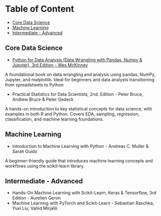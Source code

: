 # Table of Content

- [Core Data Science](#core-data-science)
- [Machine Learning](#machine-learning)
- [Intermediate - Advanced](#intermediate---advanced)

## Core Data Science

- [Python for Data Analysis (Data Wrangling with Pandas, Numpy & Jupyter), 3rd Edition - Wes McKinney](https://wesmckinney.com/book/)

A foundational book on data wrangling and analysis using pandas, NumPy, Jupyter, and matplotlib. Ideal for beginners and data analysts transitioning from spreadsheets to Python

- Practical Statistics for Data Scientists, 2nd. Edition - Peter Bruce, Andrew Bruce & Peter Gedeck

A hands-on introduction to key statistical concepts for data science, with examples in both R and Python. Covers EDA, sampling, regression, classification, and machine learning foundations.

## Machine Learning

- Introduction to Machine Learning with Python - Andreas C. Muller & Sarah Guido

A beginner-friendly guide that introduces machine learning concepts and workflows using the scikit-learn library.

## Intermediate - Advanced

- Hands-On Machine Learning with Scikit-Learn, Keras & Tensorflow, 3rd Edition - Aurelien Geron
- Machine Learning with PyTorch and Scikit-Learn - Sebastian Raschka, Yuxi Liu, Vahid Mirjalili
